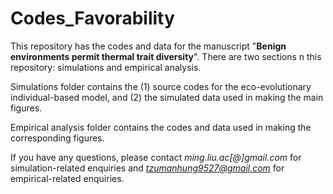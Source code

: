 # Codes_Favorability

This repository has the codes and data for the manuscript "__Benign environments permit thermal trait diversity__".  There are two sections n this repository: simulations and empirical analysis. 

Simulations folder contains the (1) source codes for the eco-evolutionary individual-based model, and (2) the simulated data used in making the main figures.

Empirical analysis folder contains the codes and data used in making the corresponding figures.

If you have any questions, please contact *ming.liu.ac[@]gmail.com* for simulation-related enquiries and *tzumanhung9527@gmail.com* for empirical-related enquiries.
